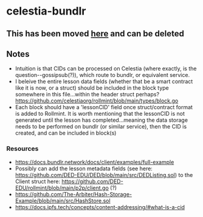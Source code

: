 # celestia-bundlr

## This has been moved [here](https://github.com/pynchmeister/celestia-data-storage/tree/main/arweave/bundlr) and can be deleted

## Notes

* Intuition is that CIDs can be processed on Celestia (where exactly, is the question--gossipsub(?)), which route to bundlr, or equivalent service.
* I beleive the entire lesson data fields (whether that be a smart contract like it is now, or a struct) should be included in the block type somewhere in this file...within the header struct perhaps? https://github.com/celestiaorg/rollmint/blob/main/types/block.go
* Each block should have a 'lessonCID' field once struct/contract format is added to Rollmint. It is worth mentioning that the lessonCID is not generated until the lesson has completed...meaning the data storage needs to be performed on bundlr (or similar service), then the CID is created, and can be included in block(s)

### Resources

* https://docs.bundlr.network/docs/client/examples/full-example
* Possibly can add the lesson metadata fields (see here: https://github.com/DED-EDU/DED/blob/main/src/DEDListing.sol) to the Client struct here: https://github.com/DED-EDU/rollmint/blob/main/p2p/client.go (?)
* https://github.com/The-Arbiter/Hash-Storage-Example/blob/main/src/HashStore.sol
* https://docs.ipfs.tech/concepts/content-addressing/#what-is-a-cid
